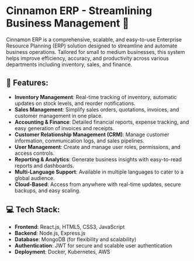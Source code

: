 # Cinnamon ERP - Streamlining Business Management 🍃

Cinnamon ERP is a comprehensive, scalable, and easy-to-use Enterprise Resource Planning (ERP) solution designed to streamline and automate business operations. Tailored for small to medium businesses, this system helps improve efficiency, accuracy, and productivity across various departments including inventory, sales, and finance.

## 🚀 Features:
- **Inventory Management**: Real-time tracking of inventory, automatic updates on stock levels, and reorder notifications.
- **Sales Management**: Simplify sales orders, quotations, invoices, and customer management in one place.
- **Accounting & Finance**: Detailed financial reports, expense tracking, and easy generation of invoices and receipts.
- **Customer Relationship Management (CRM)**: Manage customer information, communication logs, and sales pipelines.
- **User Management**: Create and manage user roles, permissions, and access controls.
- **Reporting & Analytics**: Generate business insights with easy-to-read reports and dashboards.
- **Multi-Language Support**: Available in multiple languages to cater to a global audience.
- **Cloud-Based**: Access from anywhere with real-time updates, secure backups, and easy scaling.

## 💻 Tech Stack:
- **Frontend**: React.js, HTML5, CSS3, JavaScript
- **Backend**: Node.js, Express.js
- **Database**: MongoDB (for flexibility and scalability)
- **Authentication**: JWT for secure and scalable user authentication
- **Deployment**: Docker, Kubernetes, AWS


